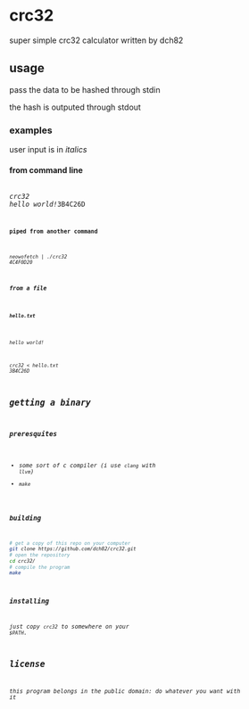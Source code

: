 # crc32

super simple crc32 calculator written by dch82

## usage

pass the data to be hashed through stdin

the hash is outputed through stdout

### examples

user input is in *italics*

#### from command line
<code>
<i>crc32</i>
<i>hello world!</i>3B4C26D
<code>

#### piped from another command
<code>
<i>neowofetch | ./crc32<i>
4C4F0D20
</code>

#### from a file

##### `hello.txt`
```
hello world!
```

<code>
<i>crc32 < hello.txt<i>
3B4C26D
</code>

## getting a binary

### preresquites

* some sort of c compiler (i use `clang` with `llvm`)
* `make`

### building
``` sh
# get a copy of this repo on your computer
git clone https://github.com/dch82/crc32.git
# open the repository
cd crc32/
# compile the program
make
```

### installing

just copy `crc32` to somewhere on your `$PATH`.

## license

this program belongs in the public domain: do whatever you want with it
